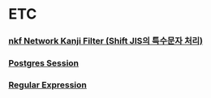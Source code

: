ETC
===

### [nkf Network Kanji Filter (Shift JIS의 특수문자 처리)](./nkf.md)
### [Postgres Session](./PostgresSession.md)
### [Regular Expression](./RegularExpression.md)

